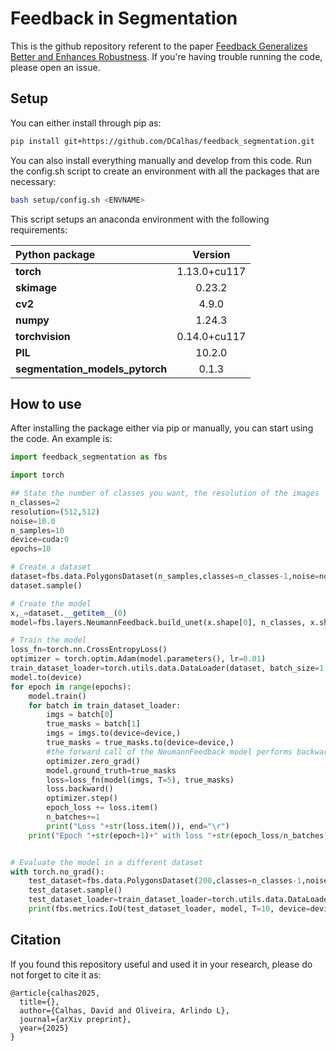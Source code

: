 # Feedback in Segmentation

This is the github repository referent to the paper [Feedback Generalizes Better and Enhances Robustness](https://en.wikipedia.org/wiki/HTTP_404). If you're having trouble running the code, please open an issue.


## Setup

You can either install through pip as:
```bash
pip install git+https://github.com/DCalhas/feedback_segmentation.git
```

You can also install everything manually and develop from this code. Run the config.sh script to create an environment with all the packages that are necessary:

```bash
bash setup/config.sh <ENVNAME>
```

This script setups an anaconda environment with the following requirements:

| Python package | Version |
|:---------------|:-------:|
| **torch**		 | 1.13.0+cu117|
| **skimage** 	 | 0.23.2 |
| **cv2**		 | 4.9.0 |
| **numpy**		 | 1.24.3 |
| **torchvision**| 0.14.0+cu117 |
| **PIL**		 | 10.2.0 |
| **segmentation_models_pytorch** | 0.1.3 |

## How to use

After installing the package either via pip or manually, you can start using the code. An example is:
```python
import feedback_segmentation as fbs

import torch

## State the number of classes you want, the resolution of the images
n_classes=2
resolution=(512,512)
noise=10.0
n_samples=10
device=cuda:0
epochs=10

# Create a dataset
dataset=fbs.data.PolygonsDataset(n_samples,classes=n_classes-1,noise=noise,resolution=resolution)
dataset.sample()

# Create the model
x,_=dataset.__getitem__(0)
model=fbs.layers.NeumannFeedback.build_unet(x.shape[0], n_classes, x.shape[1:], **fbs.layers.NeumannFeedback.UNetParams)

# Train the model
loss_fn=torch.nn.CrossEntropyLoss()
optimizer = torch.optim.Adam(model.parameters(), lr=0.01)
train_dataset_loader=torch.utils.data.DataLoader(dataset, batch_size=1, shuffle=True)
model.to(device)
for epoch in range(epochs):
	model.train()
	for batch in train_dataset_loader:
		imgs = batch[0]
		true_masks = batch[1]
		imgs = imgs.to(device=device,)
		true_masks = true_masks.to(device=device,)
		#the forward call of the NeumannFeedback model performs backward operations
		optimizer.zero_grad()
		model.ground_truth=true_masks
		loss=loss_fn(model(imgs, T=5), true_masks)
		loss.backward()
		optimizer.step()
		epoch_loss += loss.item()
		n_batches+=1
		print("Loss "+str(loss.item()), end="\r")
	print("Epoch "+str(epoch+1)+" with loss "+str(epoch_loss/n_batches), end="\n")


# Evaluate the model in a different dataset
with torch.no_grad():
	test_dataset=fbs.data.PolygonsDataset(200,classes=n_classes-1,noise=noise,resolution=resolution)
	test_dataset.sample()
	test_dataset_loader=train_dataset_loader=torch.utils.data.DataLoader(test_dataset, batch_size=1, shuffle=True)
	print(fbs.metrics.IoU(test_dataset_loader, model, T=10, device=device))

```

## Citation

If you found this repository useful and used it in your research, please do not forget to cite it as:
```
@article{calhas2025,
  title={},
  author={Calhas, David and Oliveira, Arlindo L},
  journal={arXiv preprint},
  year={2025}
}
```